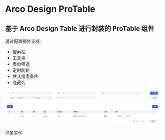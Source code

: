 # Arco Design ProTable

## 基于 Arco Design Table 进行封装的 ProTable 组件

通过配置额外支持:

- 搜索栏
- 工具栏
- 表单筛选
- 定时刷新
- 默认搜索条件
- 隐藏列

![1715074370620](images/README/1715074370620.png)

详见实例
